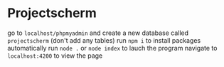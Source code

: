 # Projectscherm
go to `localhost/phpmyadmin` and create a new database called `projectscherm` (don't add any tables)
run `npm i` to install packages automatically
run `node .` or `node index` to lauch the program
navigate to `localhost:4200` to view the page
